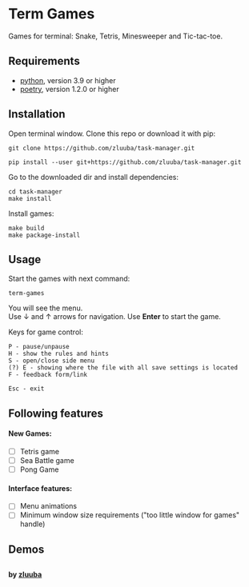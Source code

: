 # Term Games

Games for terminal: Snake, Tetris, Minesweeper and Tic-tac-toe.


## Requirements

- [python](https://www.python.org/), version 3.9 or higher
- [poetry](https://python-poetry.org/docs/#installation), version 1.2.0 or higher


## Installation

Open terminal window.
Clone this repo or download it with pip:
```ch
git clone https://github.com/zluuba/task-manager.git
```
```ch
pip install --user git+https://github.com/zluuba/task-manager.git
```

Go to the downloaded dir and install dependencies:
```ch
cd task-manager
make install
```

Install games:
```ch
make build
make package-install
```


## Usage

Start the games with next command:
```ch
term-games
```

You will see the menu. <br/>
Use ↓ and ↑ arrows for navigation. Use **Enter** to start the game.

Keys for game control:
```ch
P - pause/unpause
H - show the rules and hints
S - open/close side menu
(?) E - showing where the file with all save settings is located
F - feedback form/link

Esc - exit
```


## Following features

#### New Games:
- [ ] Tetris game
- [ ] Sea Battle game
- [ ] Pong Game

#### Interface features:
- [ ] Menu animations
- [ ] Minimum window size requirements ("too little window for games" handle)

## Demos


##

**by [zluuba](https://github.com/zluuba)**
